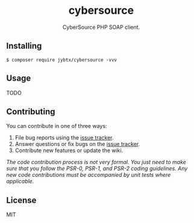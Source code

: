 <h1 align="center"> cybersource </h1>

<p align="center"> CyberSource PHP SOAP client.</p>


## Installing

```shell
$ composer require jybtx/cybersource -vvv
```

## Usage

TODO

## Contributing

You can contribute in one of three ways:

1. File bug reports using the [issue tracker](https://github.com/jybtx/cybersource/issues).
2. Answer questions or fix bugs on the [issue tracker](https://github.com/jybtx/cybersource/issues).
3. Contribute new features or update the wiki.

_The code contribution process is not very formal. You just need to make sure that you follow the PSR-0, PSR-1, and PSR-2 coding guidelines. Any new code contributions must be accompanied by unit tests where applicable._

## License

MIT